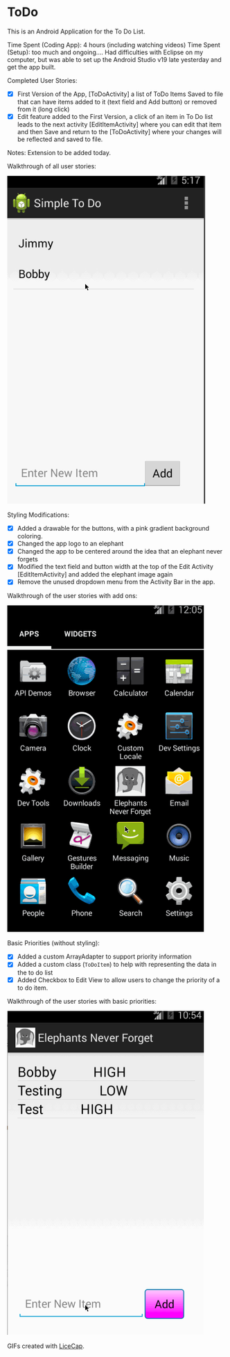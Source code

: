 ToDo
====
This is an Android Application for the To Do List.

Time Spent (Coding App): 4 hours (including watching videos)
Time Spent (Setup): too much and ongoing.... Had difficulties with Eclipse on my computer, but was able to set up the Android Studio v19 late yesterday and get the app built.

Completed User Stories:

* [x] First Version of the App, [ToDoActivity] a list of ToDo Items Saved to file that can have items added to it (text field and Add button) or removed from it (long click)
* [x] Edit feature added to the First Version, a click of an item in To Do list leads to the next activity [EditItemActivity] where you can edit that item and then Save and return to the [ToDoActivity] where your changes will be reflected and saved to file.

Notes:  Extension to be added today. 

Walkthrough of all user stories:

![Video Walkthrough](todobasic.gif)


Styling Modifications:

* [x] Added a drawable for the buttons, with a pink gradient background coloring.
* [x] Changed the app logo to an elephant
* [x] Changed the app to be centered around the idea that an elephant never forgets
* [x] Modified the text field and button width at the top of the Edit Activity [EditItemActivity] and added the elephant image again
* [x] Remove the unused dropdown menu from the Activity Bar in the app.

Walkthrough of the user stories with add ons:

![Video Walkthrough](todoaddon.gif)

Basic Priorities (without styling):

* [x] Added a custom ArrayAdapter to support priority information
* [x] Added a custom class (```ToDoItem```) to help with representing the data in the to do list
* [x] Added Checkbox to Edit View to allow users to change the priority of a to do item.

Walkthrough of the user stories with basic priorities:

![Video Walkthrough](toDoBasicPriorities.gif)

GIFs created with [LiceCap](http://www.cockos.com/licecap/).


